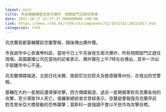```yaml
---
layout: post
title: 市長稱基輔發生兩次爆炸　相關部門正趕往現場
date: 2022-10-17 13:57:37.000000000 +08:00
link: https://news.rthk.hk/rthk/ch/component/k2/1671332-20221017.htm
categories: rthk
---
```


烏克蘭首都基輔響起空襲警報，隨後傳出爆炸聲。

市長說市中心舍甫琴科區，當地今日上午先後發生兩次爆炸，所有相關部門正趕往現場。英國廣播公司在當地的記者表示，爆炸聲在上午7時左右傳出，其中一次似乎距離市中心不遠。

烏克蘭傳媒報道，北部日托米爾、南部尼古拉耶夫及敖德薩等州份，亦發出防空警報。

基輔在大約一星期前遭導彈攻擊。西方傳媒報道，過去一星期俄軍對烏克蘭各地的攻擊，至少導致19人死亡。俄羅斯總統普京曾經表示，空襲是要報復烏克蘭早前對克里米亞大橋發動的恐怖襲擊；莫斯科一直強調不會以平民作為攻擊目標。
